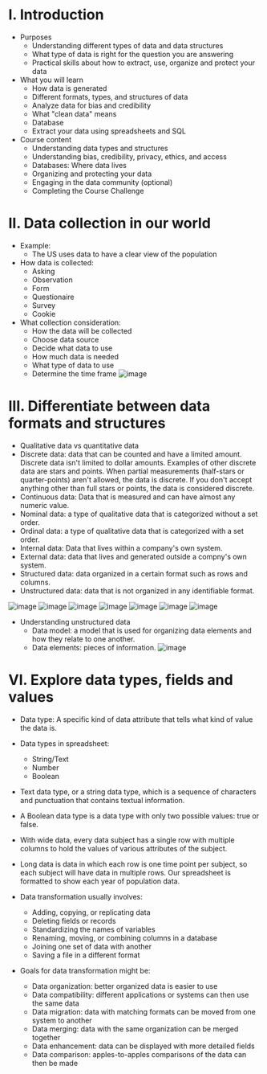 # I. Introduction
- Purposes
  + Understanding different types of data and data structures
  + What type of data is right for the question you are answering
  + Practical skills about how to extract, use, organize and protect your data
- What you will learn
  + How data is generated
  + Different formats, types, and structures of data
  + Analyze data for bias and credibility
  + What "clean data" means
  + Database
  + Extract your data using spreadsheets and SQL
- Course content
  + Understanding data types and structures
  + Understanding bias, credibility, privacy, ethics, and access
  + Databases: Where data lives
  + Organizing and protecting your data
  + Engaging in the data community (optional)
  + Completing the Course Challenge
# II. Data collection in our world
- Example: 
  + The US uses data to have a clear view of the population
- How data is collected:
    + Asking
    + Observation
    + Form
    + Questionaire
    + Survey
    + Cookie
- What collection consideration:
  + How the data will be collected
  + Choose data source
  + Decide what data to use
  + How much data is needed
  + What type of data to use
  + Determine the time frame
![image](https://user-images.githubusercontent.com/111115952/233000102-d1a0cd3c-28d5-4d3d-ad16-18e01f19f6c1.png)
# III. Differentiate between data formats and structures
- Qualitative data vs quantitative data
- Discrete data: data that can be counted and have a limited amount. Discrete data isn't limited to dollar amounts. Examples of other discrete data are stars and points. When partial measurements (half-stars or quarter-points) aren't allowed, the data is discrete. If you don't accept anything other than full stars or points, the data is considered discrete.
- Continuous data: Data that is measured and can have almost any numeric value.
- Nominal data: a type of qualitative data that is categorized without a set order. 
- Ordinal data: a type of qualitative data that is categorized with a set order. 
- Internal data: Data that lives within a company's own system.
- External data: data that lives and generated outside a compny's own system.
- Structured data: data organized in a certain format such as rows and columns.
- Unstructured data: data that is not organized in any identifiable format. 

![image](https://user-images.githubusercontent.com/111115952/233579366-4da75bb6-fedf-4e8d-97c4-b9f643851b7f.png)
![image](https://user-images.githubusercontent.com/111115952/233579423-5e3a17e7-272b-4fa2-bb5b-546dd9cd7e9c.png)
![image](https://user-images.githubusercontent.com/111115952/233579482-e1e38afe-75c0-481c-94bd-ba2d6785e9c9.png)
![image](https://user-images.githubusercontent.com/111115952/233579509-6a130ce6-b2ba-4acf-85f9-6f72863b7e5c.png)
![image](https://user-images.githubusercontent.com/111115952/233579536-a56efb97-4c6b-408e-82da-3d048420f227.png)
![image](https://user-images.githubusercontent.com/111115952/233579574-93ff6818-486f-4b8c-babd-3a35d5350294.png)
![image](https://user-images.githubusercontent.com/111115952/233579605-ef32c08a-33cf-479d-b4bd-f97c0619b94b.png)

- Understanding  unstructured data
  + Data model: a model that is used for organizing data elements and how they relate to one another.
  + Data elements: pieces of information.
![image](https://user-images.githubusercontent.com/111115952/233580726-13b0e985-75d6-43f3-acb1-43de8b9921dc.png)
# VI. Explore data types, fields and values
- Data type: A specific kind of data attribute that tells what kind of value the data is.
- Data types in spreadsheet:
  + String/Text
  + Number
  + Boolean
- Text data type, or a string data type, which is a sequence of characters and punctuation that contains textual information.
- A Boolean data type is a data type with only two possible values: true or false.
- With wide data, every data subject has a single row with multiple columns to hold the values of various attributes of the subject. 
- Long data is data in which each row is one time point per subject, so each subject will have data in multiple rows. Our spreadsheet is formatted to show each year of population data.

- Data transformation usually involves: 
  + Adding, copying, or replicating data  
  + Deleting fields or records 
  + Standardizing the names of variables 
  + Renaming, moving, or combining columns in a database
  + Joining one set of data with another
  + Saving a file in a different format

- Goals for data transformation might be:  
  + Data organization: better organized data is easier to use 
  + Data compatibility: different applications or systems can then use the same data 
  + Data migration: data with matching formats can be moved from one system to another 
  + Data merging: data with the same organization can be merged together 
  + Data enhancement: data can be displayed with more detailed fields 
  + Data comparison: apples-to-apples comparisons of the data can then be made  


